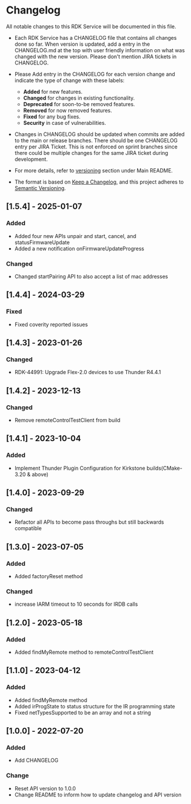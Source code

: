 # Changelog
All notable changes to this RDK Service will be documented in this file.
* Each RDK Service has a CHANGELOG file that contains all changes done so far. When version is updated, add a entry in the CHANGELOG.md at the top with user friendly information on what was changed with the new version. Please don't mention JIRA tickets in CHANGELOG. 
* Please Add entry in the CHANGELOG for each version change and indicate the type of change with these labels:
    * **Added** for new features.
    * **Changed** for changes in existing functionality.
    * **Deprecated** for soon-to-be removed features.
    * **Removed** for now removed features.
    * **Fixed** for any bug fixes.
    * **Security** in case of vulnerabilities.
* Changes in CHANGELOG should be updated when commits are added to the main or release branches. There should be one CHANGELOG entry per JIRA Ticket. This is not enforced on sprint branches since there could be multiple changes for the same JIRA ticket during development. 

* For more details, refer to [versioning](https://github.com/rdkcentral/rdkservices#versioning) section under Main README.
* The format is based on [Keep a Changelog](https://keepachangelog.com/en/1.0.0/), and this project adheres to [Semantic Versioning](https://semver.org/spec/v2.0.0.html).
## [1.5.4] - 2025-01-07
### Added
- Added four new APIs unpair and start, cancel, and statusFirmwareUpdate
- Added a new notification onFirmwareUpdateProgress

### Changed
- Changed startPairing API to also accept a list of mac addresses

## [1.4.4] - 2024-03-29
### Fixed
- Fixed coverity reported issues

## [1.4.3] - 2023-01-26
### Changed
- RDK-44991: Upgrade Flex-2.0 devices to use Thunder R4.4.1

## [1.4.2] - 2023-12-13
### Changed
- Remove remoteControlTestClient from build

## [1.4.1] - 2023-10-04
### Added
- Implement Thunder Plugin Configuration for Kirkstone builds(CMake-3.20 & above)

## [1.4.0] - 2023-09-29
### Changed
- Refactor all APIs to become pass throughs but still backwards compatible

## [1.3.0] - 2023-07-05
### Added
- Added factoryReset method

### Changed
- increase IARM timeout to 10 seconds for IRDB calls

## [1.2.0] - 2023-05-18
### Added
- Added findMyRemote method to remoteControlTestClient

## [1.1.0] - 2023-04-12
### Added
- Added findMyRemote method
- Added irProgState to status structure for the IR programming state
- Fixed netTypesSupported to be an array and not a string

## [1.0.0] - 2022-07-20
### Added
- Add CHANGELOG

### Change
- Reset API version to 1.0.0
- Change README to inform how to update changelog and API version

